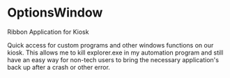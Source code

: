 # OptionsWindow
Ribbon Application for Kiosk

Quick access for custom programs and other windows functions on our kiosk. This allows me to kill explorer.exe in my automation program and still have an easy way for non-tech users to bring the necessary application's back up after a crash or other error.
